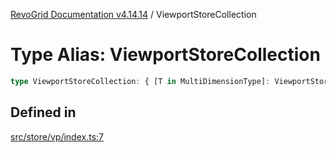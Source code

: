 [RevoGrid Documentation v4.14.14](README.md) / ViewportStoreCollection

# Type Alias: ViewportStoreCollection

```ts
type ViewportStoreCollection: { [T in MultiDimensionType]: ViewportStore };
```

## Defined in

[src/store/vp/index.ts:7](https://github.com/revolist/revogrid/blob/fdfe81f10fb07db00151f14190ac038aded766a8/src/store/vp/index.ts#L7)
